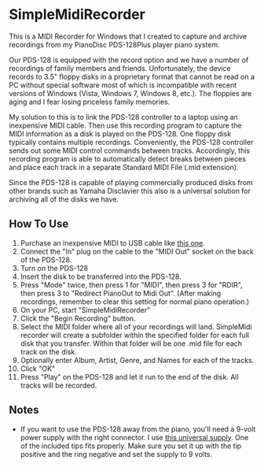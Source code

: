 SimpleMidiRecorder
==================
This is a MIDI Recorder for Windows that I created to capture and archive recordings from my PianoDisc PDS-128Plus player piano system.

Our PDS-128 is equipped with the record option and we have a number of recordings of family members and friends. Unfortunately, the device records to 3.5" floppy disks in a proprietary format that cannot be read on a PC without special software most of which is incompatible with recent versions of Windows (Vista, Windows 7, Windows 8, etc.). The floppies are aging and I fear losing priceless family memories.

My solution to this is to link the PDS-128 controller to a laptop using an inexpensive MIDI cable. Then use this recording program to capture the MIDI information as a disk is played on the PDS-128. One floppy disk typically contains multiple recordings. Conveniently, the PDS-128 controller sends out some MIDI control commands between tracks. Accordingly, this recording program is able to automatically detect breaks between pieces and place each track in a separate Standard MIDI File (.mid extension).

Since the PDS-128 is capable of playing commercially produced disks from other brands such as Yamaha Disclavier this also is a universal solution for archiving all of the disks we have.

## How To Use
1. Purchase an inexpensive MIDI to USB cable like [this one](http://www.amazon.com/gp/product/B00ACGMOA6/ref=as_li_qf_sp_asin_il_tl?ie=UTF8&camp=1789&creative=9325&creativeASIN=B00ACGMOA6&linkCode=as2&tag=ofthacom-20&linkId=TOIU6WFT72WX4PCQ).
2. Connect the "In" plug on the cable to the "MIDI Out" socket on the back of the PDS-128.
3. Turn on the PDS-128
4. Insert the disk to be transferred into the PDS-128.
5. Press "Mode" twice, then press 1 for "MIDI", then press 3 for "RDIR", then press 3 to "Redirect PianoOut to Midi Out". (After making recordings, remember to clear this setting for normal piano operation.)
6. On your PC, start "SimpleMidiRecorder"
7. Click the "Begin Recording" button.
8. Select the MIDI folder where all of your recordings will land. SimpleMidi recorder will create a subfolder within the specified folder for each full disk that you transfer. Within that folder will be one .mid file for each track on the disk.
9. Optionally enter Album, Artist, Genre, and Names for each of the tracks.
10. Click "OK"
11. Press "Play" on the PDS-128 and let it run to the end of the disk. All tracks will be recorded.

## Notes
* If you want to use the PDS-128 away from the piano, you'll need a 9-volt power supply with the right connector. I use [this universal supply](http://www.amazon.com/gp/product/B000Z31G3M/ref=as_li_qf_sp_asin_il_tl?ie=UTF8&camp=1789&creative=9325&creativeASIN=B000Z31G3M&linkCode=as2&tag=ofthacom-20&linkId=QE5HOEAUFPEXSRIU). One of the included tips fits properly. Make sure you set it up with the tip positive and the ring negative and set the supply to 9 volts.

